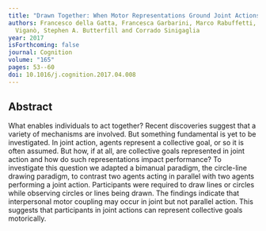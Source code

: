 ```yaml
---
title: "Drawn Together: When Motor Representations Ground Joint Actions"
authors: Francesco della Gatta, Francesca Garbarini, Marco Rabuffetti, Luca
  Viganò, Stephen A. Butterfill and Corrado Sinigaglia
year: 2017
isForthcoming: false
journal: Cognition
volume: "165"
pages: 53--60
doi: 10.1016/j.cognition.2017.04.008
---
```


## Abstract

What enables individuals to act together? Recent discoveries suggest that a variety of mechanisms are involved. But something fundamental is yet to be investigated. In joint action, agents represent a collective goal, or so it is often assumed. But how, if at all, are collective goals represented in joint action and how do such representations impact performance? To investigate this question we adapted a bimanual paradigm, the circle-line drawing paradigm, to contrast two agents acting in parallel with two agents performing a joint action. Participants were required to draw lines or circles while observing circles or lines being drawn. The findings indicate that interpersonal motor coupling may occur in joint but not parallel action. This suggests that participants in joint actions can represent collective goals motorically.

